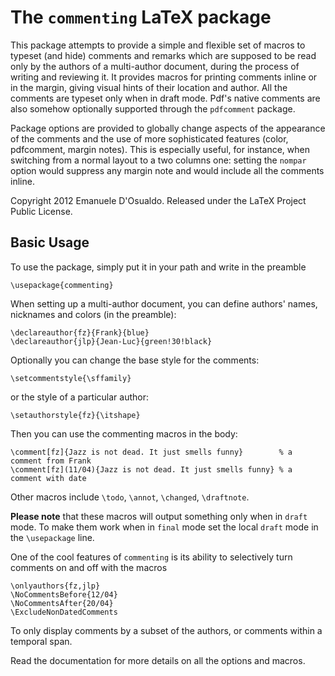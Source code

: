 The `commenting` LaTeX package
==============================

This package attempts to provide a simple and flexible set of macros to typeset
(and hide) comments and remarks which are supposed to be read only by the
authors of a multi-author document, during the process of writing and reviewing
it. It provides macros for printing comments inline or in the margin, giving
visual hints of their location and author. All the comments are typeset only
when in draft mode. Pdf's native comments are also somehow optionally supported
through the `pdfcomment` package.

Package options are provided to globally change aspects of the appearance of the
comments and the use of more sophisticated features (color, pdfcomment, margin
notes). This is especially useful, for instance, when switching from a normal
layout to a two columns one: setting the `nompar` option would suppress any
margin note and would include all the comments inline.

Copyright 2012 Emanuele D'Osualdo. Released under the LaTeX Project Public License.

## Basic Usage

To use the package, simply put it in your path and write in the preamble

    \usepackage{commenting}

When setting up a multi-author document, you can define authors' names,
nicknames and colors (in the preamble):

    \declareauthor{fz}{Frank}{blue}
    \declareauthor{jlp}{Jean-Luc}{green!30!black}

Optionally you can change the base style for the comments:

    \setcommentstyle{\sffamily}

or the style of a particular author:

    \setauthorstyle{fz}{\itshape}

Then you can use the commenting macros in the body:

    \comment[fz]{Jazz is not dead. It just smells funny}        % a comment from Frank
    \comment[fz](11/04){Jazz is not dead. It just smells funny} % a comment with date

Other macros include `\todo`, `\annot`, `\changed`, `\draftnote`.

**Please note** that these macros will output something only when in `draft` mode.
To make them work when in `final` mode set the local `draft` mode in the `\usepackage` line.

One of the cool features of `commenting` is its ability to selectively turn comments on and off with the macros

    \onlyauthors{fz,jlp}
    \NoCommentsBefore{12/04}
    \NoCommentsAfter{20/04}
    \ExcludeNonDatedComments

To only display comments by a subset of the authors, or comments within a temporal span.

Read the documentation for more details on all the options and macros.
